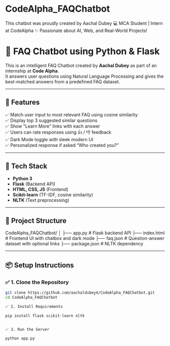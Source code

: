 # CodeAlpha_FAQChatbot
This chatbot was proudly created by Aachal Dubey 
💻 MCA Student | Intern at CodeAlpha 
✨ Passionate about AI, Web, and Real-World Projects!

# 🤖 FAQ Chatbot using Python & Flask

This is an intelligent FAQ Chatbot created by **Aachal Dubey** as part of an internship at **Code Alpha**.  
It answers user questions using Natural Language Processing and gives the best-matched answers from a predefined FAQ dataset.

---

## 📌 Features

✅ Match user input to most relevant FAQ using cosine similarity  
✅ Display top 3 suggested similar questions  
✅ Show "Learn More" links with each answer  
✅ Users can rate responses using 👍 / 👎 feedback  
✅ Dark Mode toggle with sleek modern UI  
✅ Personalized response if asked “Who created you?”

---

## 🧠 Tech Stack

- **Python 3**
- **Flask** (Backend API)
- **HTML, CSS, JS** (Frontend)
- **Scikit-learn** (TF-IDF, cosine similarity)
- **NLTK** (Text preprocessing)

---

## 🚀 Project Structure

CodeAlpha_FAQChatbot/
│
├── app.py # Flask backend API
├── index.html # Frontend UI with chatbox and dark mode
├── faq.json # Question-answer dataset with optional links
├── package.json # NLTK dependency




---

## 📦 Setup Instructions

### ✅ 1. Clone the Repository

```bash
git clone https://github.com/aachaldubey4/CodeAlpha_FAQChatbot.git
cd CodeAlpha_FAQChatbot

✅ 2. Install Requirements

pip install flask scikit-learn nltk


✅ 3. Run the Server

python app.py

